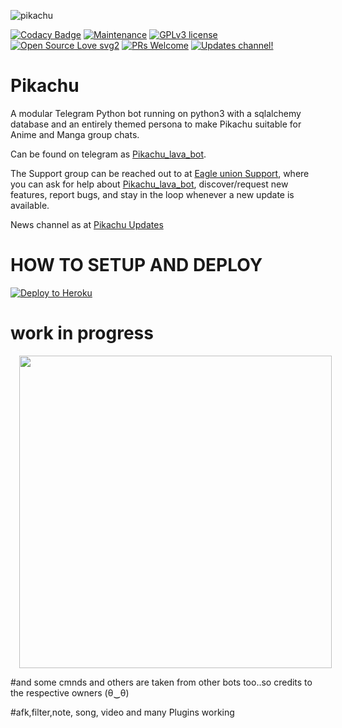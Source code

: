 ![pikachu](https://telegra.ph/file/76e8e4e00e2346ece21bf.jpg)

[![Codacy Badge](https://api.codacy.com/project/badge/Grade/6141417ceaf84545bab6bd671503df51)](https://github.com/pro-boy/Pikachu-Robot)  [![Maintenance](https://img.shields.io/badge/Maintained%3F-yes-green.svg)](https://GitHub.com/Naereen/StrapDown.js/graphs/commit-activity) [![GPLv3 license](https://img.shields.io/badge/License-GPLv3-blue.svg)](https://perso.crans.org/besson/LICENSE.html) [![Open Source Love svg2](https://badges.frapsoft.com/os/v2/open-source.svg?v=103)](https://github.com/ellerbrock/open-source-badges/) [![PRs Welcome](https://img.shields.io/badge/PRs-welcome-brightgreen.svg?style=flat-square)](https://makeapullrequest.com) [![Updates channel!](https://img.shields.io/badge/Join%20Channel-!-red)](@blackpink_by_Noor)

# Pikachu 
A modular Telegram Python bot running on python3 with a sqlalchemy database and an entirely themed persona to make Pikachu suitable for Anime and Manga group chats. 

Can be found on telegram as [Pikachu_lava_bot](https://t.me/Pikachu_lava_bot).

The Support group can be reached out to at [Eagle union Support](https://t.me/pikachubotsupport), where you can ask for help about [Pikachu_lava_bot](https://t.me/Pikachu_lava_bot), discover/request new features, report bugs, and stay in the loop whenever a new update is available. 

News channel as at [Pikachu Updates](https://t.me/pikachubotUpdates) 
# HOW TO SETUP AND DEPLOY
<a href="https://heroku.com/deploy?template=https://github.com/srinivasop/PIKACHU-OP/blob/master"> <img src="https://www2.assets.uffizi.com/assets/elements/elements-buttons-2-4867044559069b937ba0fd078f5604f310a49928bd1b59fb3d2f0ff96e0d97c8.svg" alt="Deploy to Heroku" /></a></p>
# work in progress
<a href="https://telegra.ph/file/871a5d71464c77ed5d145.jpg" imageanchor="1" style="margin-left: 1em; margin-right: 1em;"><img border="0" data-original-height="200" data-original-width="200" height="" src="https://telegra.ph/file/871a5d71464c77ed5d145.jpg" width="500" /></a></div>

#and some cmnds and others are taken from other bots too..so credits to the respective owners (θ‿θ) 

#afk,filter,note, song, video and many Plugins working
